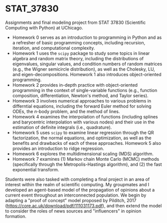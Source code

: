 # STAT_37830

Assignments and final modeling project from STAT 37830 (Scientific Computing with Python) at UChicago.

* Homework 0 serves as an introduction to programming in Python and as a refresher of basic programming concepts, including recursion, iteration, and computational complexity.
* Homework 1 uses the `scipy` package to study some topics in linear algebra and random matrix theory, including the distributions of eigenvalues, singular values, and condition numbers of random matrices (e.g., the Wigner semicircle distribution), as well as the Cholesky, LU, and eigen-decompositions. Homework 1 also introduces object-oriented programming.
* Homework 2 provides in-depth practice with object-oriented programming in the context of single-variable functions (e.g., function composition, differentiation, Newton's method, and Taylor series).
* Homework 3 involves numerical approaches to various problems in differntial equations, including the forward Euler method for solving ODEs, the $n$-body problem, and the method of lines.
* Homework 4 examines the interpolation of functions (including splines and barycentric interpolation with various nodes) and their use in the estimation of definite integrals (i.e., quadrature).
* Homework 5 uses `scipy` to examine linear regression through the QR factorization, the normal equations, and optimization, as well as the benefits and drawbacks of each of these approaches. Homework 5 also provides an introduction to ridge regression.
* Homework 6 explores the multidimensional scaling (MDS) algorithm.
* Homework 7 examines (1) Markov chain Monte Carlo (MCMC) methods (specifically through the Metropolis-Hastings algorithm), and (2) the fast exponential transform.

Students were also tasked with completing a final project in an area of interest within the realm of scientific computing. My groupmates and I developed an agent-based model of the propagation of opinions about a current event throughout an interconnected population. We begin by adapting a "proof of concept" model proposed by Pilditch, 2017 (https://core.ac.uk/download/pdf/111031173.pdf), and then extend the model to consider the roles of news sources and "influencers" in opinion formation.
